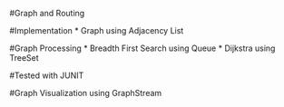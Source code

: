 #Graph and Routing

#Implementation
    * Graph using Adjacency List
    
#Graph Processing
    * Breadth First Search using Queue
    * Dijkstra using TreeSet
    
#Tested with JUNIT

#Graph Visualization using GraphStream 